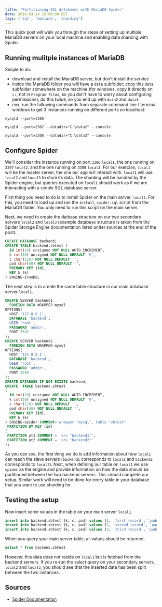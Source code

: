 ```yaml
---
title: 'Partitioning SQL databases with MariaDB Spider'
date: 2018-03-24 15:00:00 EET
tags: ['sql', 'mariadb', 'sharding']
---
```


This quick post will walk you through the steps of setting up multiple MariaDB servers on your local machine and enabling data sharding with Spider.

## Running mulitple instances of MariaDB

Simple to do:

- download and install the MariaDB server, but don't install the service
- inside the MariaDB folder you will have a `data` subfolder; copy this `data` subfolder somewhere on the machine (for windows, copy it directly on `c:`, not in `Program Files`, so you don't have to worry about configuring permissions); do this twice, so you end up with `data2` and `data3`
- nex, run the following commands from separate command line / terminal windows to get 3 instances running on different ports on localhost:

```
mysqld --port=3306
```

```
mysqld --port=3307 --datadir="C:\data2" --console
```

```
mysqld --port=3308 --datadir="C:\data3" --console
```

## Configure Spider

We'll consider the instance running on port `3306` `local1`, the one running on `3307` `local2`, and the one running on `3308` `local3`. For our exercise, `local1` will be the master server, the one our app will interact with. `local1` will use `local2` and `local3` to store its data. The sharding will be handled by the Spider engine, but queries executed on `local1` should work as if we are interacting with a simple SQL database server.

First thing you need to do is to install Spider on the main server, `local1`. For this, you need to load up and run the `install_spider.sql` script from the MariaDB folder. You only need to run this script on the main server.

Next, we need to create the datbase structure on our two secondary servers `local2` and `local3` (example database structure is taken from the Spider Storage Engine documentation listed under sources at the end of the post).

``` sql
CREATE DATABASE backend;
CREATE TABLE backend.sbtest (
  id int(10) unsigned NOT NULL AUTO_INCREMENT,
  k int(10) unsigned NOT NULL DEFAULT '0',
  c char(120) NOT NULL DEFAULT '',
  pad char(60) NOT NULL DEFAULT '',
  PRIMARY KEY (id),
  KEY k (k)
) ENGINE=InnoDB;
```

The next step is to create the same table structure in our main database server `local1`.

``` sql
CREATE SERVER backend1 
  FOREIGN DATA WRAPPER mysql 
OPTIONS( 
  HOST '127.0.0.1', 
  DATABASE 'backend',
  USER 'root',
  PASSWORD 'admin',
  PORT 3307
);
CREATE SERVER backend2 
  FOREIGN DATA WRAPPER mysql 
OPTIONS( 
  HOST '127.0.0.1', 
  DATABASE 'backend',
  USER 'root',
  PASSWORD 'admin',
  PORT 3308
);
CREATE DATABASE IF NOT EXISTS backend;
CREATE  TABLE backend.sbtest
(
  id int(10) unsigned NOT NULL AUTO_INCREMENT,
  k int(10) unsigned NOT NULL DEFAULT '0',
  c char(120) NOT NULL DEFAULT '',
  pad char(60) NOT NULL DEFAULT '',
  PRIMARY KEY (id),
  KEY k (k)
) ENGINE=spider COMMENT='wrapper "mysql", table "sbtest"'
 PARTITION BY KEY (id) 
(
 PARTITION pt1 COMMENT = 'srv "backend1"',
 PARTITION pt2 COMMENT = 'srv "backend2"' 
);
```

As you can see, the first thing we do is add information about how `local1` can reach the slave servers (`backend1` corresponds to `local2` and `backend2` corresponds to `local3`). Next, when defining our table on `local1` we use `spider` as the engine and provide information on how the data should be partitioned between the two backend servers. This should complete our setup. Similar work will need to be done for every table in your database that you want to use sharding for.

## Testing the setup

Now insert some values in the table on your main server `local1`.

``` sql
insert into backend.sbtest (k, c, pad) values (1, 'first record', 'padding1')
insert into backend.sbtest (k, c, pad) values (2, 'second record', 'padding2')
insert into backend.sbtest (k, c, pad) values (3, 'third record', 'padding3')
```

When you query your main server table, all values should be returned.

``` sql
select * from backend.sbtest
```

However, this data does not reside on `local1` but is fetched from the backend servers. If you re-run the select query on your secondary servers, `local2` and `local3`, you should see that the inserted data has been split between the two instances.

## Sources

- [Spider Documentation](https://mariadb.com/kb/en/library/spider/)